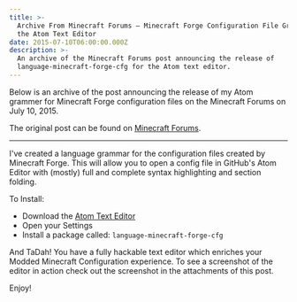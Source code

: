 ```yaml
---
title: >-
  Archive From Minecraft Forums — Minecraft Forge Configuration File Grammar for
  the Atom Text Editor
date: 2015-07-10T06:00:00.000Z
description: >-
  An archive of the Minecraft Forums post announcing the release of
  language-minecraft-forge-cfg for the Atom text editor.
---
```


Below is an archive of the post announcing the release of my Atom grammer for Minecraft Forge configuration files on the Minecraft Forums on July 10, 2015.

The original post can be found on [Minecraft Forums](https://www.minecraftforum.net/forums/mapping-and-modding-java-edition/minecraft-tools/2471584-minecraft-forge-configuration-file-grammar-for-the).

---

I've created a language grammar for the configuration files created by Minecraft Forge. This will allow you to open a config file in GitHub's Atom Editor with (mostly) full and complete syntax highlighting and section folding.

To Install:

- Download the [Atom Text Editor](https://atom.io/)
- Open your Settings
- Install a package called: `language-minecraft-forge-cfg`

And TaDah! You have a fully hackable text editor which enriches your Modded Minecraft Configuration experience. To see a screenshot of the editor in action check out the screenshot in the attachments of this post.

Enjoy!
